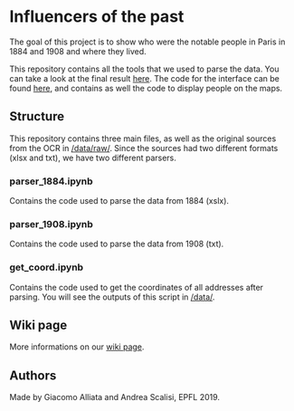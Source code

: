 # Influencers of the past

The goal of this project is to show who were the notable people in Paris in 1884 and 1908 and where they lived.

This repository contains all the tools that we used to parse the data. You can take a look at the final result <a href="https://andreascalisi.github.io"> here</a>. The code for the interface can be found <a href="https://github.com/AndreaScalisi/andreascalisi.github.io">here</a>, and contains as well the code to display people on the maps.

## Structure

This repository contains three main files, as well as the original sources from the OCR in <a href="https://github.com/AndreaScalisi/FDH/tree/master/data/raw">/data/raw/</a>. Since the sources had two different formats (xlsx and txt), we have two different parsers.

### parser_1884.ipynb

Contains the code used to parse the data from 1884 (xslx).

### parser_1908.ipynb

Contains the code used to parse the data from 1908 (txt).

### get_coord.ipynb

Contains the code used to get the coordinates of all addresses after parsing. You will see the outputs of this script in <a href="https://github.com/AndreaScalisi/FDH/tree/master/data">/data/</a>. 

## Wiki page

More informations on our <a href="http://fdh.epfl.ch/index.php/Influencers_of_the_past">wiki page</a>.

## Authors

Made by Giacomo Alliata and Andrea Scalisi, EPFL 2019.
